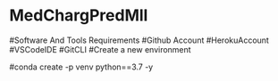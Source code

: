 # MedChargPredMll
#Software And Tools Requirements
#Github Account
#HerokuAccount
#VSCodeIDE
#GitCLI
#Create a new environment

#conda create -p venv python==3.7 -y
